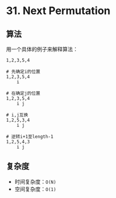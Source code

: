 # 31. Next Permutation
## 算法
用一个具体的例子来解释算法：
```
1,2,3,5,4

# 先确定i的位置
1,2,3,5,4
    i

# 在确定j的位置
1,2,3,5,4
    i j

# i,j互换
1,2,5,3,4
    i j

# 逆转i+1至length-1
1,2,5,4,3
    i j
```

## 复杂度
- 时间复杂度：`O(N)`
- 空间复杂度：`O(1)`

